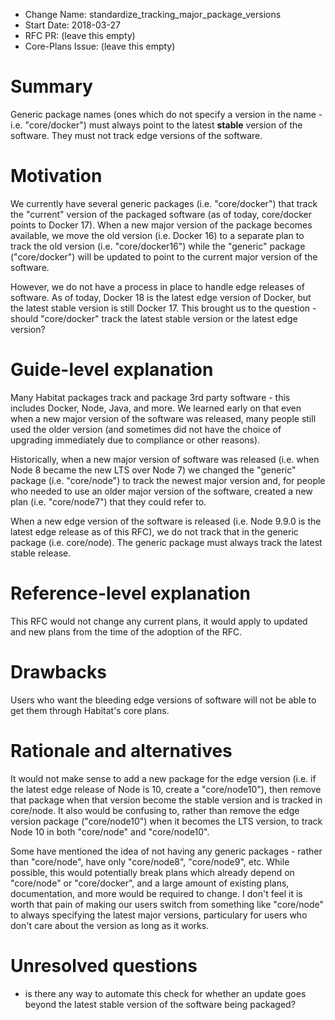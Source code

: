 - Change Name: standardize_tracking_major_package_versions
- Start Date: 2018-03-27
- RFC PR: (leave this empty)
- Core-Plans Issue: (leave this empty)

# Summary
[summary]: #summary

Generic package names (ones which do not specify a version in the name - i.e. "core/docker") must always point to the latest **stable** version of the software.  They must not track edge versions of the software.

# Motivation
[motivation]: #motivation

We currently have several generic packages (i.e. "core/docker") that track the "current" version of the packaged software (as of today, core/docker points to Docker 17). When a new major version of the package becomes available, we move the old version (i.e. Docker 16) to a separate plan to track the old version (i.e. "core/docker16") while the "generic" package ("core/docker") will be updated to point to the current major version of the software.

However, we do not have a process in place to handle edge releases of software. As of today, Docker 18 is the latest edge version of Docker, but the latest stable version is still Docker 17. This brought us to the question - should "core/docker" track the latest stable version or the latest edge version?

# Guide-level explanation
[guide-level-explanation]: #guide-level-explanation

Many Habitat packages track and package 3rd party software - this includes Docker, Node, Java, and more. We learned early on that even when a new major version of the software was released, many people still used the older version (and sometimes did not have the choice of upgrading immediately due to compliance or other reasons).

Historically, when a new major version of software was released (i.e. when Node 8 became the new LTS over Node 7) we changed the "generic" package (i.e. "core/node") to track the newest major version and, for people who needed to use an older major version of the software, created a new plan (i.e. "core/node7") that they could refer to.

When a new edge version of the software is released (i.e. Node 9.9.0 is the latest edge release as of this RFC), we do not track that in the generic package (i.e. core/node). The generic package must always track the latest stable release.

# Reference-level explanation
[reference-level-explanation]: #reference-level-explanation

This RFC would not change any current plans, it would apply to updated and new plans from the time of the adoption of the RFC.

# Drawbacks
[drawbacks]: #drawbacks

Users who want the bleeding edge versions of software will not be able to get them through Habitat's core plans.

# Rationale and alternatives
[alternatives]: #alternatives

It would not make sense to add a new package for the edge version (i.e. if the latest edge release of Node is 10, create a "core/node10"), then remove that package when that version become the stable version and is tracked in core/node. It also would be confusing to, rather than remove the edge version package ("core/node10") when it becomes the LTS version, to track Node 10 in both "core/node" and "core/node10".

Some have mentioned the idea of not having any generic packages - rather than "core/node", have only "core/node8", "core/node9", etc. While possible, this would potentially break plans which already depend on "core/node" or "core/docker", and a large amount of existing plans, documentation, and more would be required to change. I don't feel it is worth that pain of making our users switch from something like "core/node" to always specifying the latest major versions, particulary for users who don't care about the version as long as it works.


# Unresolved questions
[unresolved]: #unresolved-questions

- is there any way to automate this check for whether an update goes beyond the latest stable version of the software being packaged?
